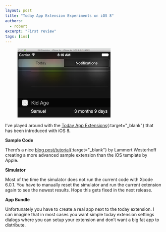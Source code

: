 ```yaml
---
layout: post
title: "Today App Extension Experiments on iOS 8"
authors:
  - robert
excerpt: "First review"
tags: [ios]
---
```


<figure>
  <img src="/images/kid-age.png">
</figure>

I’ve played around with the [Today App Extensions](https://developer.apple.com/library/ios/documentation/General/Conceptual/ExtensibilityPG/NotificationCenter.html#//apple_ref/doc/uid/TP40014214-CH11-SW1){:target="_blank"} that has been introduced with iOS 8.

**Sample Code**

There’s a nice [blog post/tutorial](http://blog.xebia.com/2014/09/13/ios-today-widget-written-in-swift/){:target="_blank"} by Lammert Westerhoff creating a more advanced sample extension than the iOS template by Apple.

**Simulator**

Most of the time the simulator does not run the current code with Xcode 6.0.1. You have to manually reset the simulator and run the current extension again to see the newest results. Hope this gets fixed in the next release.

**App Bundle**

Unfortunately you have to create a real app next to the today extension. I can imagine that in most cases you want simple today extension settings dialogs where you can setup your extension and don’t want a big fat app to distribute.
